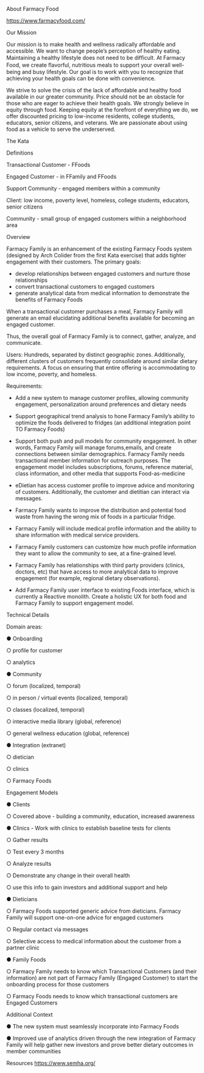 About Farmacy Food

https://www.farmacyfood.com/

Our Mission

Our mission is to make health and wellness radically affordable and accessible.
We want to change people’s perception of healthy eating. Maintaining a healthy lifestyle does not need to be difﬁcult. At Farmacy Food, we create ﬂavorful, nutritious meals to support your overall well-being and busy lifestyle. Our goal is to work with you to recognize that achieving your health goals can be done with convenience.

We strive to solve the crisis of the lack of affordable and healthy food available in our greater community. Price should not be an obstacle for those who are eager to achieve their health goals. We strongly believe in equity through food. Keeping equity at the forefront of everything we do, we offer discounted pricing to low-income residents, college students, educators, senior citizens, and veterans. We are passionate about using food as a vehicle to serve the underserved.

The Kata 

Definitions

Transactional Customer - FFoods

Engaged Customer - in FFamily and FFoods

Support Community - engaged members within a community

Client: low income, poverty level, homeless, college students, educators, senior citizens

Community - small group of engaged customers within a neighborhood area

Overview

Farmacy Family is an enhancement of the existing Farmacy Foods system (designed by Arch Colider from the first Kata exercise) that adds tighter engagement with their customers. The primary goals:

- develop relationships between engaged customers and nurture those relationships
- convert transactional customers to engaged customers
- generate analytical data from medical information to demonstrate the benefits of Farmacy Foods

When a transactional customer purchases a meal, Farmacy Family will generate an email elucidating additional benefits available for becoming an engaged customer.

Thus, the overall goal of Farmacy Family is to connect, gather, analyze, and communicate.

Users: Hundreds, separated by distinct geographic zones. Additionally, different clusters of customers frequently consolidate around similar dietary requirements. A focus on ensuring that entire offering is accommodating to low income, poverty, and homeless.

Requirements:

* Add a new system to manage customer profiles, allowing community engagement, personalization around preferences and dietary needs

* Support geographical trend analysis to hone Farmacy Family’s ability to optimize the foods delivered to fridges (an additional integration point TO Farmacy Foods)

* Support both push and pull models for community engagement. In other words, Farmacy Family will manage forums,emails, and create connections between similar demographics. Farmacy Family needs transactional member information for outreach purposes. The engagement model includes subscriptions, forums, reference material, class information, and other media that supports Food-as-medicine

* eDietian has access customer profile to improve advice and monitoring of customers. Additionally, the customer and dietitian can interact via messages.

* Farmacy Family wants to improve the distribution and potential food waste from having the wrong mix of foods in a particular fridge.

* Farmacy Family will include medical profile information and the ability to share information with medical service providers. 

* Farmacy Family customers can customize how much profile information they want to allow the community to see, at a fine-grained level.

* Farmacy Family has relationships with third party providers (clinics, doctors, etc) that have access to more analytical data to improve engagement (for example, regional dietary observations). 

* Add Farmacy Family user interface to existing Foods interface, which is currently a Reactive monolith. Create a holistic UX for both food and Farmacy Family to support engagement model.  

Technical Details

Domain areas:

●	Onboarding

○	profile for customer

○	analytics

●	Community

○	forum (localized, temporal)

○	in person / virtual events (localized, temporal)

○	classes (localized, temporal)

○	interactive media library (global, reference)

○	general wellness education (global, reference)

●	Integration (extranet)

○	dietician 

○	clinics

○	Farmacy Foods

Engagement Models

●	Clients

○	Covered above - building a community, education, increased awareness

●	Clinics - Work with clinics to establish baseline tests for clients

○	Gather results

○	Test every 3 months

○	Analyze results

○	Demonstrate any change in their overall health

○	use this info to gain investors and additional support and help

●	Dieticians

○	Farmacy Foods supported generic advice from dieticians. Farmacy Family will support one-on-one advice for engaged customers

○	Regular contact via messages

○	Selective access to medical information about the customer from a partner clinic

●	Family Foods

○	Farmacy Family needs to know which Transactional Customers (and their information) are not part of Farmacy Family (Engaged Customer) to start the onboarding process for those customers

○	Farmacy Foods needs to know which transactional customers are Engaged Customers


Additional Context

●	The new system must seamlessly incorporate into Farmacy Foods

●	Improved use of analytics driven through the new integration of Farmacy Family will help gather new investors and prove better dietary outcomes in member communities


Resources
https://www.semha.org/
